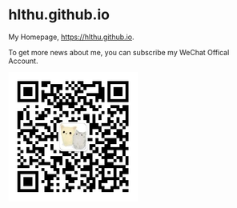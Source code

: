 # hlthu.github.io
My Homepage, https://hlthu.github.io.

To get more news about me, you can subscribe my WeChat Offical Account.

![wechat](assets/img/huanglu_thu.jpg)
